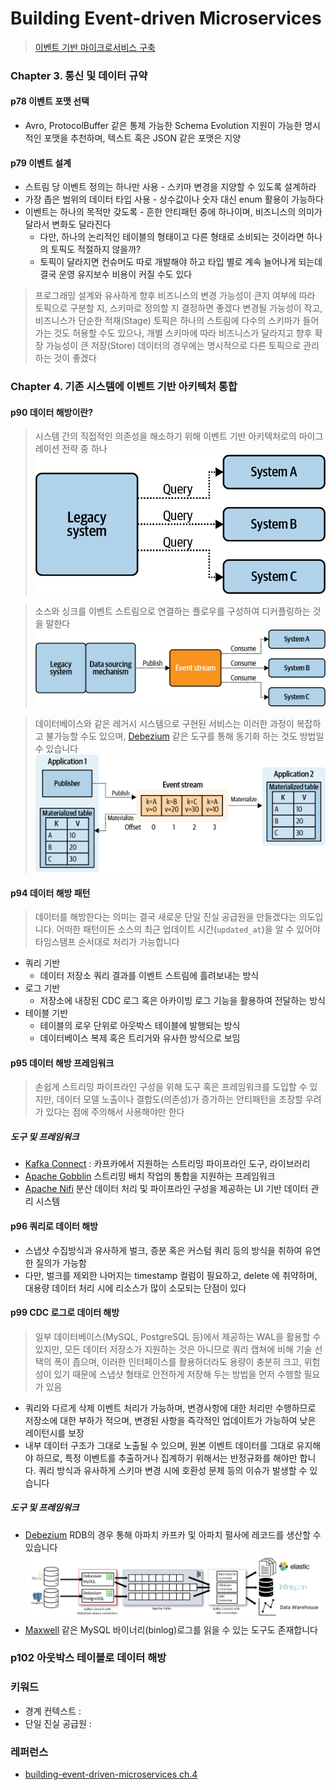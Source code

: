 # Building Event-driven Microservices
> [이벤트 기반 마이크로서비스 구축](https://www.yes24.com/Product/Goods/99423020)


### Chapter 3. 통신 및 데이터 규약

#### p78 이벤트 포맷 선택
* Avro, ProtocolBuffer 같은 통제 가능한 Schema Evolution 지원이 가능한 명시적인 포맷을 추천하며, 텍스트 혹은 JSON 같은 포맷은 지양

#### p79 이벤트 설계
* 스트림 당 이벤트 정의는 하나만 사용 - 스키마 변경을 지양할 수 있도록 설계하라
* 가장 좁은 범위의 데이터 타입 사용 - 상수값이나 숫자 대신 enum 활용이 가능하다
* 이벤트는 하나의 목적만 갖도록 - 흔한 안티패턴 중에 하나이며, 비즈니스의 의미가 달라서 변화도 달라진다
  - 다만, 하나의 논리적인 테이블의 형태이고 다른 형태로 소비되는 것이라면 하나의 토픽도 적절하지 않을까?
  - 토픽이 달라지면 컨슈머도 따로 개발해야 하고 타입 별로 계속 늘어나게 되는데 결국 운영 유지보수 비용이 커질 수도 있다

> 프로그래밍 설계와 유사하게 향후 비즈니스의 변경 가능성이 큰지 여부에 따라 토픽으로 구분할 지, 스키마로 정의할 지 결정하면 좋겠다
> 변경될 가능성이 작고, 비즈니스가 단순한 적재(Stage) 토픽은 하나의 스트림에 다수의 스키마가 들어가는 것도 허용할 수도 있으나,
> 개별 스키마에 따라 비즈니스가 달라지고 향후 확장 가능성이 큰 저장(Store) 데이터의 경우에는 명시적으로 다른 토픽으로 관리하는 것이 좋겠다


### Chapter 4. 기존 시스템에 이벤트 기반 아키텍처 통합

#### p90 데이터 해방이란?
> 시스템 간의 직접적인 의존성을 해소하기 위해 이벤트 기반 아키텍처로의 마이그레이션 전략 중 하나
![하부 시스템 직접 쿼리에 의한 의존성](fig.4-1.png)

> 소스와 싱크를 이벤트 스트림으로 연결하는 플로우를 구성하여 디커플링하는 것을 말한다
![데이터 해방 이후 워크플로우](fig.4-2.png)

> 데이터베이스와 같은 레거시 시스템으로 구현된 서비스는 이러한 과정이 복잡하고 불가능할 수도 있으며, [Debezium](https://medium.com/swlh/data-liberation-pattern-using-debezium-engine-4fd32b92d826) 같은 도구를 통해 동기화 하는 것도 방법일 수 있습니다
![구체화(materialize) 전에 스트림 발행](fig.4-3.png)

#### p94 데이터 해방 패턴
> 데이터를 해방한다는 의미는 결국 새로운 단일 진실 공급원을 만들겠다는 의도입니다.
> 어떠한 패턴이든 소스의 최근 업데이트 시간(`updated_at`)을 알 수 있어야 타임스탬프 순서대로 처리가 가능합니다

* 쿼리 기반
  * 데이터 저장소 쿼리 결과를 이벤트 스트림에 흘려보내는 방식
* 로그 기반
  * 저장소에 내장된 CDC 로그 혹은 아카이빙 로그 기능을 활용하여 전달하는 방식
* 테이블 기반
  * 테이블의 로우 단위로 아웃박스 테이블에 발행되는 방식
  * 데이터베이스 복제 혹은 트리거와 유사한 방식으로 보임


#### p95 데이터 해방 프레임워크
> 손쉽게 스트리밍 파이프라인 구성을 위해 도구 혹은 프레임워크를 도입할 수 있지만, 데이터 모델 노출이나 결합도(의존성)가 증가하는 안티패턴을 
> 조장할 우려가 있다는 점에 주의해서 사용해야만 한다

##### 도구 및 프레임워크
* [Kafka Connect](https://docs.confluent.io/platform/current/connect/index.html) : 카프카에서 지원하는 스트리밍 파이프라인 도구, 라이브러리
* [Apache Gobblin](https://gobblin.apache.org/) 스트리밍 배치 작업의 통합을 지원하는 프레임워크
* [Apache Nifi](https://nifi.apache.org/) 분산 데이터 처리 및 파이프라인 구성을 제공하는 UI 기반 데이터 관리 시스템

#### p96 쿼리로 데이터 해방
* 스냅샷 수집방식과 유사하게 벌크, 증분 혹은 커스텀 쿼리 등의 방식을 취하여 유연한 질의가 가능함
* 다만, 벌크를 제외한 나머지는 timestamp 컬럼이 필요하고, delete 에 취약하며, 대용량 데이터 처리 시에 리소스가 많이 소모되는 단점이 있다

#### p99 CDC 로그로 데이터 해방
> 일부 데이터베이스(MySQL, PostgreSQL 등)에서 제공하는 WAL을 활용할 수 있지만, 모든 데이터 저장소가 지원하는 것은 아니므로 쿼리 캡쳐에 비해 기술 선택의 폭이 좁으며, 이러한 인터페이스를 활용하더라도 용량이 충분히 크고, 위험성이 있기 때문에 스냅샷 형태로 안전하게 저장해 두는 방법을 먼저 수행할 필요가 있음
* 쿼리와 다르게 삭제 이벤트 처리가 가능하며, 변경사항에 대한 처리만 수행하므로 저장소에 대한 부하가 적으며, 변경된 사항을 즉각적인 업데이트가 가능하여 낮은 레이턴시를 보장
* 내부 데이터 구조가 그대로 노출될 수 있으며, 원본 이벤트 데이터를 그대로 유지해야 하므로, 특정 이벤트를 추출하거나 집계하기 위해서는 반정규화를 해야만 합니다. 쿼리 방식과 유사하게 스키마 변경 시에 호환성 문제 등의 이슈가 발생할 수 있습니다

##### 도구 및 프레임워크
* [Debezium](https://debezium.io/) RDB의 경우 통해 아파치 카프카 및 아파치 펄사에 레코드를 생산할 수 있습니다
![debezium architecgture](images/debezium-architecture.png)
* [Maxwell](https://maxwells-daemon.io/) 같은 MySQL 바이너리(binlog)로그를 읽을 수 있는 도구도 존재합니다


### p102 아웃박스 테이블로 데이터 해방



### 키워드
* 경계 컨텍스트 : 
* 단일 진실 공급원 :


### 레퍼런스
* [building-event-driven-microservices ch.4](https://www.oreilly.com/library/view/building-event-driven-microservices/9781492057888/ch04.html)